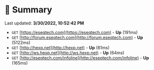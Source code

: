 # 📖 Summary
Last updated: **3/30/2022, 10:52:42 PM**

- `GET` [https://eseqtech.com](https://eseqtech.com) - **Up** (191ms)
- `GET` [http://forum.eseqtech.com](http://forum.eseqtech.com) - **Up** (5122ms)
- `GET` [http://hexp.net](http://hexp.net) - **Up** (61ms)
- `GET` [http://ws.hexp.net](http://ws.hexp.net) - **Up** (64ms)
- `GET` [http://eseqtech.com/infoline](http://eseqtech.com/infoline) - **Up** (165ms)
